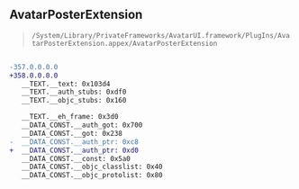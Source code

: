 ## AvatarPosterExtension

> `/System/Library/PrivateFrameworks/AvatarUI.framework/PlugIns/AvatarPosterExtension.appex/AvatarPosterExtension`

```diff

-357.0.0.0.0
+358.0.0.0.0
   __TEXT.__text: 0x103d4
   __TEXT.__auth_stubs: 0xdf0
   __TEXT.__objc_stubs: 0x160

   __TEXT.__eh_frame: 0x3d0
   __DATA_CONST.__auth_got: 0x700
   __DATA_CONST.__got: 0x238
-  __DATA_CONST.__auth_ptr: 0xc8
+  __DATA_CONST.__auth_ptr: 0xd0
   __DATA_CONST.__const: 0x5a0
   __DATA_CONST.__objc_classlist: 0x40
   __DATA_CONST.__objc_protolist: 0x80

```
